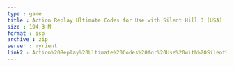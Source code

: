 ```yaml
---
type : game
title : Action Replay Ultimate Codes for Use with Silent Hill 3 (USA) (Unl)
size : 194.3 M
format : iso
archive : zip
server : myrient
link2 : Action%20Replay%20Ultimate%20Codes%20for%20Use%20with%20Silent%20Hill%203%20%28USA%29%20%28Unl%29
---
```

